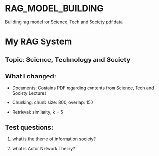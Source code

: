# RAG_MODEL_BUILDING
Building rag model for Science, Tech and Society pdf data

# My RAG System


## Topic: Science, Technology and Society


## What I changed:

- Documents: Contains PDF regarding contents from Science, Tech and Society Lectures

- Chunking: chunk size: 800, overlap: 150

- Retrieval: similarity, k = 5



## Test questions:

1. what is the theme of information society?

2. what is Actor Network Theory?
